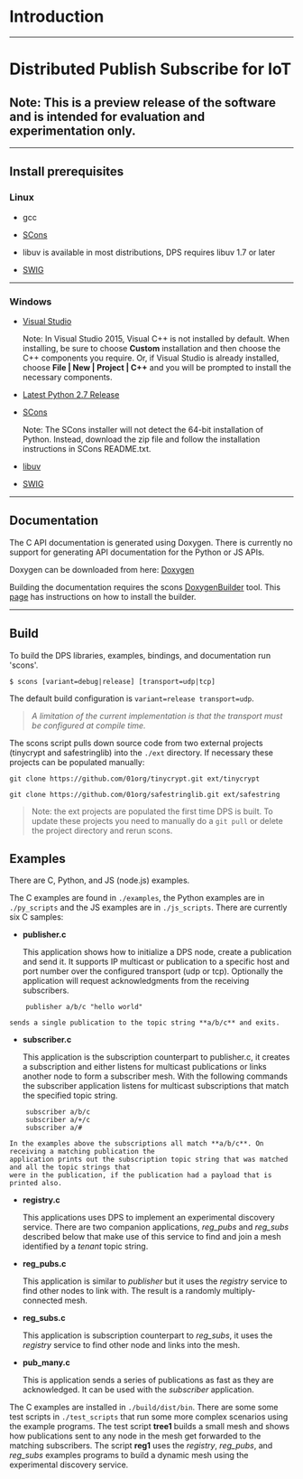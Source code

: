 # Introduction

***

Distributed Publish Subscribe for IoT
=====================================

## Note: This is a preview release of the software and is intended for evaluation and experimentation only.

***

## Install prerequisites


### Linux

- gcc

- [SCons](http://scons.org/pages/download.html)

- libuv is available in most distributions, DPS requires libuv 1.7 or later

- [SWIG](http://www.swig.org/download.html)

---

### Windows
- [Visual Studio](https://www.visualstudio.com/downloads/)

  Note: In Visual Studio 2015, Visual C++ is not installed by default.
  When installing, be sure to choose <strong>Custom</strong>
  installation and then choose the C++ components you require. Or, if
  Visual Studio is already installed, choose <strong>File | New |
  Project | C++</strong> and you will be prompted to install the
  necessary components.

- [Latest Python 2.7 Release](https://www.python.org/downloads/windows/)

- [SCons](http://scons.org/pages/download.html)

  Note: The SCons installer will not detect the 64-bit installation of
  Python.  Instead, download the zip file and follow the installation
  instructions in SCons README.txt.

- [libuv](http://dist.libuv.org/dist/)

- [SWIG](http://www.swig.org/download.html)

---

## Documentation

The C API documentation is generated using Doxygen. There is currently no support for generating API documentation for the Python or JS APIs.

Doxygen can be downloaded from here: [Doxygen](http://www.stack.nl/~dimitri/doxygen/download.html)

Building the documentation requires the scons [DoxygenBuilder](https://bitbucket.org/scons/scons/wiki/DoxygenBuilder) tool.  This [page](https://bitbucket.org/scons/scons/wiki/ToolsIndex) has instructions on how to install the builder.

---
## Build
To build the DPS libraries, examples, bindings, and documentation run 'scons'.

`$ scons [variant=debug|release] [transport=udp|tcp]`

The default build configuration is `variant=release transport=udp`.
> *A limitation of the current implementation is that the transport must be configured at compile time.*

The scons script pulls down source code from two external projects (tinycrypt and safestringlib)
into the `./ext` directory. If necessary these projects can be populated manually:

`git clone https://github.com/01org/tinycrypt.git ext/tinycrypt`

`git clone https://github.com/01org/safestringlib.git ext/safestring`

> Note: the ext projects are populated the first time DPS is built. To update these projects you need to manually do a `git pull` or delete the project directory and rerun scons.

## Examples

There are C, Python, and JS (node.js) examples.

The C examples are found in `./examples`, the Python examples are in `./py_scripts` and the JS examples are in `./js_scripts`.
There are currently six C samples:

- **publisher.c**

    This application shows how to initialize a DPS node, create a publication and send it.
    It supports IP multicast or publication to a specific host and port number over the configured
    transport (udp or tcp). Optionally the application will request acknowledgments
    from the receiving subscribers.
~~~~
    publisher a/b/c "hello world"
~~~~
    sends a single publication to the topic string **a/b/c** and exits.
- **subscriber.c**

    This application is the subscription counterpart to publisher.c, it creates a subscription and
    either listens for multicast publications or links another node to form a subscriber mesh. With the following
    commands the subscriber application listens for multicast subscriptions that match the specified topic
    string.
~~~~
    subscriber a/b/c
    subscriber a/+/c
    subscriber a/#
~~~~
    In the examples above the subscriptions all match **a/b/c**. On receiving a matching publication the
    application prints out the subscription topic string that was matched and all the topic strings that
    were in the publication, if the publication had a payload that is printed also.
- **registry.c**

    This applications uses DPS to implement an experimental discovery service. There are two
    companion applications, *reg_pubs* and *reg_subs* described below that make use of this service
    to find and join a mesh identified by a *tenant*  topic string.
- **reg_pubs.c**

    This application is similar to *publisher* but it uses the *registry* service to find other nodes to
    link with. The result is a randomly multiply-connected mesh.
- **reg_subs.c**

    This application is subscription counterpart to *reg_subs*, it uses the *registry* service to
    find other node and links into the mesh.
- **pub_many.c**

    This is application sends a series of publications as fast as they are acknowledged.
    It can be used with the *subscriber* application.

The C examples are installed in `./build/dist/bin`. There are some some test scripts in
`./test_scripts` that run some more complex scenarios using the example programs.
The test script **tree1** builds a small mesh and shows how publications sent to
any node in the mesh get forwarded to the matching subscribers.
The script **reg1** uses the *registry*, *reg_pubs*, and *reg_subs* examples programs
to build a dynamic mesh using the experimental discovery service.



